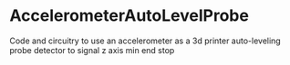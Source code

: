 AccelerometerAutoLevelProbe
===========================

Code and circuitry to use an accelerometer as a 3d printer auto-leveling probe detector to signal z axis min end stop
